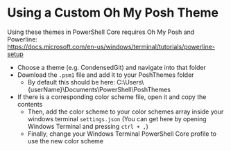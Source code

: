# Using a Custom Oh My Posh Theme

Using these themes in PowerShell Core requires Oh My Posh and Powerline:  
https://docs.microsoft.com/en-us/windows/terminal/tutorials/powerline-setup

- Choose a theme (e.g. CondensedGit) and navigate into that folder
- Download the `.psm1` file and add it to your PoshThemes folder
  - By default this should be here: C:\\Users\\{userName}\\Documents\\PowerShell\\PoshThemes
- If there is a corresponding color scheme file, open it and copy the contents
  - Then, add the color scheme to your color schemes array inside your windows terminal `settings.json` (You can get here by opening Windows Terminal and pressing `ctrl + ,`)
  - Finally, change your Windows Terminal PowerShell Core profile to use the new color scheme 